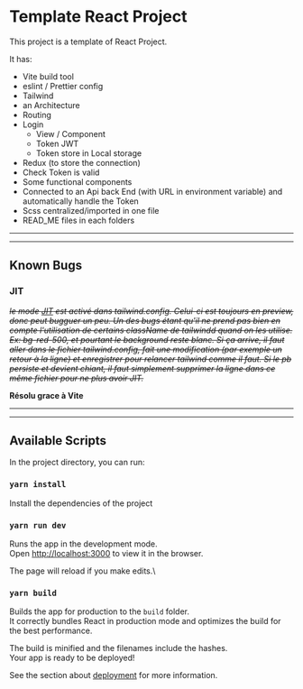 # Template React Project

This project is a template of React Project.

It has:

- Vite build tool
- eslint / Prettier config
- Tailwind
- an Architecture
- Routing
- Login
  - View / Component
  - Token JWT
  - Token store in Local storage
- Redux (to store the connection)
- Check Token is valid
- Some functional components
- Connected to an Api back End (with URL in environment variable) and automatically handle the Token
- Scss centralized/imported in one file
- READ_ME files in each folders


---
---

## Known Bugs

### JIT


~~*le mode [JIT](https://tailwindcss.com/docs/just-in-time-mode) est activé dans tailwind.config.
Celui-ci est toujours en preview, donc peut bugguer un peu. Un des bugs étant qu'il ne prend pas bien en compte l'utilisation de certains className de tailwindd quand on les utilise.
Ex: bg-red-500, et pourtant le background reste blanc.
Si ça arrive, il faut aller dans le fichier tailwind.config, fait une modification (par exemple un retour à la ligne) et enregistrer pour relancer tailwind comme il faut.
Si le pb persiste et devient chiant, il faut simplement supprimer la ligne dans ce même fichier pour ne plus avoir JIT.*~~

**Résolu grace à Vite**


---
---

## Available Scripts

In the project directory, you can run:

### `yarn install`

Install the dependencies of the project

### `yarn run dev`

Runs the app in the development mode.\
Open [http://localhost:3000](http://localhost:3000) to view it in the browser.

The page will reload if you make edits.\

### `yarn build`

Builds the app for production to the `build` folder.\
It correctly bundles React in production mode and optimizes the build for the best performance.

The build is minified and the filenames include the hashes.\
Your app is ready to be deployed!

See the section about [deployment](https://facebook.github.io/create-react-app/docs/deployment) for more information.

